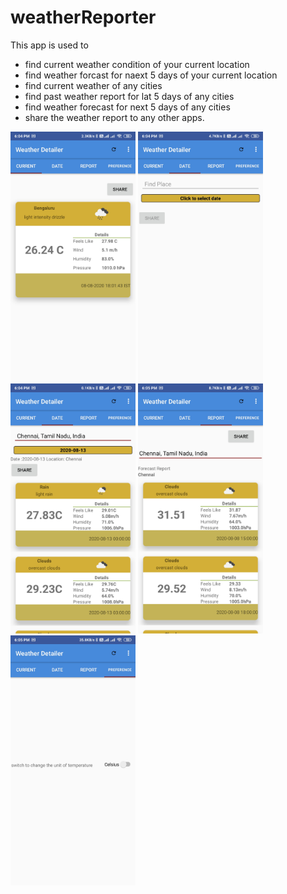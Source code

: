 # weatherReporter
This app is used to  
* find current weather condition of your current location
* find weather forcast for naext 5 days of your current location
* find current weather of any cities
* find past weather report for lat 5 days of  any cities
* find weather forecast for next 5 days of any cities
* share the weather report to any other apps.

<img src="ss/Screenshot_2020-08-08-18-04-09-252_com.example.weatherdetailer.jpg" width=200>
<img src="ss/Screenshot_2020-08-08-18-04-17-151_com.example.weatherdetailer.jpg" width=200>
<img src="ss/Screenshot_2020-08-08-18-04-53-362_com.example.weatherdetailer.jpg" width=200>
<img src="ss/Screenshot_2020-08-08-18-05-09-607_com.example.weatherdetailer.jpg" width=200>
<img src="ss/Screenshot_2020-08-08-18-05-14-668_com.example.weatherdetailer.jpg" width=200>

